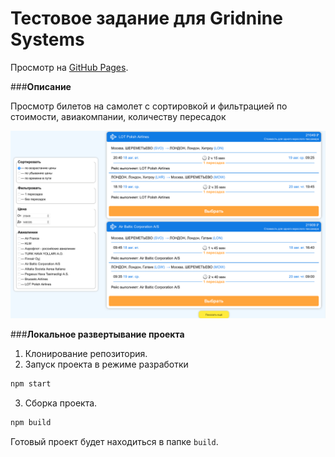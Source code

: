 # Тестовое задание для Gridnine Systems

Просмотр на [GitHub Pages](https://khantagiev.github.io/gridnine-test/index.html).

###**Описание**

Просмотр билетов на самолет с сортировкой и фильтрацией по стоимости, авиакомпании, количеству пересадок

<img src="https://github.com/KhanTagiev/KhanTagiev/raw/main/gridnine-test.png" alt="GIF-видео с демонстрацией проекта">

###**Локальное развертывание проекта**

1. Клонирование репозитория.
2. Запуск проекта в режиме разработки

```sh
npm start
```

3. Сборка проекта.

```sh
npm build
```

Готовый проект будет находиться в папке `build`.
